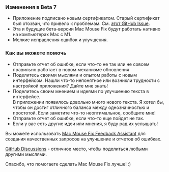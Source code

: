 ### Изменения в Beta 7

- Приложение подписано новым сертификатом. Старый сертификат был отозван, что привело к проблемам. См. [этот GitHub Issue](https://github.com/noah-nuebling/mac-mouse-fix/issues/95).
- Эта и будущие бета-версии Mac Mouse Fix будут работать нативно на компьютерах Mac с M1.
- Мелкие исправления ошибок и улучшения.

### Как вы можете помочь

- Отправьте отчет об ошибке, если что-то не так или не совсем правильно работает в новом механизме обновления
- Поделитесь своими мыслями и опытом работы с новым интерфейсом. Нашли что-то непонятное или возникли трудности с настройкой приложения? Дайте мне знать!
- Поделитесь своим мнением и идеями по улучшению текста в интерфейсе.\
   В приложении появилось довольно много нового текста. Я хотел бы, чтобы он достиг отличного баланса между однозначностью и простотой. Если заметите что-то неоптимальное, сообщите мне!
- Отправьте отчет об ошибке, если что-то еще пойдет не так.
- Если у вас есть другие идеи или мнения, я буду рад их услышать!

Вы можете использовать [Mac Mouse Fix Feedback Assistant](https://github.com/noah-nuebling/mac-mouse-fix/issues/new/choose) для создания качественных запросов на улучшение и отчетов об ошибках.

[GitHub Discussions](https://github.com/noah-nuebling/mac-mouse-fix/discussions/82) - отличное место, чтобы поделиться любыми другими мыслями.

Спасибо, что помогаете сделать Mac Mouse Fix лучше! :)